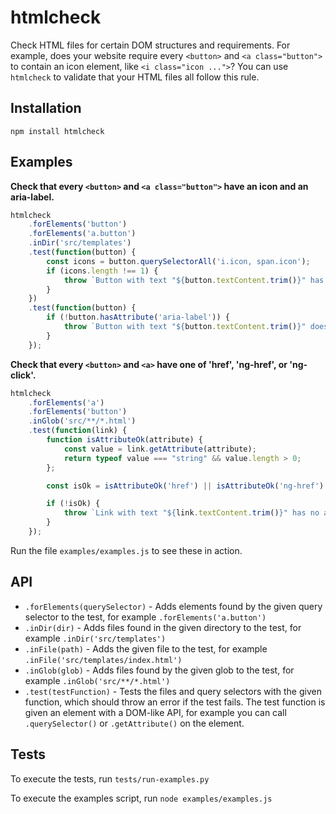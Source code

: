 htmlcheck
=========

Check HTML files for certain DOM structures and requirements. For example, does your website require
every `<button>` and `<a class="button">` to contain an icon element, like `<i class="icon ...">`?
You can use `htmlcheck` to validate that your HTML files all follow this rule.

Installation
------------

```
npm install htmlcheck
```

Examples
--------

**Check that every `<button>` and `<a class="button">` have an icon and an aria-label.**

```js
htmlcheck
    .forElements('button')
    .forElements('a.button')
    .inDir('src/templates')
    .test(function(button) {
        const icons = button.querySelectorAll('i.icon, span.icon');
        if (icons.length !== 1) {
            throw `Button with text "${button.textContent.trim()}" has ${icons.length} icons, should have one`;
        }
    })
    .test(function(button) {
        if (!button.hasAttribute('aria-label')) {
            throw `Button with text "${button.textContent.trim()}" does not have aria-label attribute; add this for screen readers`;
        }
    });
```

**Check that every `<button>` and `<a>` have one of 'href', 'ng-href', or 'ng-click'.**

```js
htmlcheck
    .forElements('a')
    .forElements('button')
    .inGlob('src/**/*.html')
    .test(function(link) {
        function isAttributeOk(attribute) {
            const value = link.getAttribute(attribute);
            return typeof value === "string" && value.length > 0;
        };

        const isOk = isAttributeOk('href') || isAttributeOk('ng-href') || isAttributeOk('ng-click');

        if (!isOk) {
            throw `Link with text "${link.textContent.trim()}" has no action; add one of "href", "ng-href" or "ng-click"`;
        }
    });
```

Run the file `examples/examples.js` to see these in action.

API
---

* `.forElements(querySelector)` - Adds elements found by the given query selector to the test, for example `.forElements('a.button')`
* `.inDir(dir)` - Adds files found in the given directory to the test, for example `.inDir('src/templates')`
* `.inFile(path)` - Adds the given file to the test, for example `.inFile('src/templates/index.html')`
* `.inGlob(glob)` - Adds files found by the given glob to the test, for example `.inGlob('src/**/*.html')`
* `.test(testFunction)` - Tests the files and query selectors with the given function, which should throw an error if the test fails. The test function is given an element with a DOM-like API, for example you can call `.querySelector()` or `.getAttribute()` on the element.

Tests
-----

To execute the tests, run `tests/run-examples.py`

To execute the examples script, run `node examples/examples.js`
